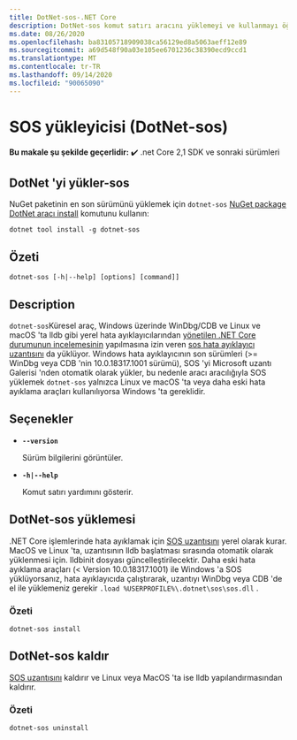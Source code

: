 ```yaml
---
title: DotNet-sos-.NET Core
description: DotNet-sos komut satırı aracını yüklemeyi ve kullanmayı öğrenin.
ms.date: 08/26/2020
ms.openlocfilehash: ba83105718909038ca56129ed8a5063aeff12e89
ms.sourcegitcommit: a69d548f90a03e105ee6701236c38390ecd9ccd1
ms.translationtype: MT
ms.contentlocale: tr-TR
ms.lasthandoff: 09/14/2020
ms.locfileid: "90065090"
---
```

# <a name="sos-installer-dotnet-sos"></a>SOS yükleyicisi (DotNet-sos)

**Bu makale şu şekilde geçerlidir:** ✔️ .net Core 2,1 SDK ve sonraki sürümleri

## <a name="install-dotnet-sos"></a>DotNet 'yi yükler-sos

NuGet paketinin en son sürümünü yüklemek için `dotnet-sos` [NuGet package](https://www.nuget.org/packages/dotnet-sos) [DotNet aracı install](../tools/dotnet-tool-install.md) komutunu kullanın:

```dotnetcli
dotnet tool install -g dotnet-sos
```

## <a name="synopsis"></a>Özeti

```console
dotnet-sos [-h|--help] [options] [command]]
```

## <a name="description"></a>Description

`dotnet-sos`Küresel araç, Windows üzerinde WinDbg/CDB ve Linux ve macOS 'ta lldb gibi yerel hata ayıklayıcılarından [yönetilen .NET Core durumunun incelemesinin](https://github.com/dotnet/diagnostics/blob/master/documentation/sos-debugging-extension.md) yapılmasına izin veren [sos hata ayıklayıcı uzantısını](../../framework/tools/sos-dll-sos-debugging-extension.md) da yüklüyor. Windows hata ayıklayıcının son sürümleri (>= WinDbg veya CDB 'nin 10.0.18317.1001 sürümü), SOS 'yi Microsoft uzantı Galerisi 'nden otomatik olarak yükler, bu nedenle aracı aracılığıyla SOS yüklemek `dotnet-sos` yalnızca Linux ve macOS 'ta veya daha eski hata ayıklama araçları kullanılıyorsa Windows 'ta gereklidir.

## <a name="options"></a>Seçenekler

- **`--version`**

  Sürüm bilgilerini görüntüler.

- **`-h|--help`**

  Komut satırı yardımını gösterir.

## <a name="dotnet-sos-install"></a>DotNet-sos yüklemesi

.NET Core işlemlerinde hata ayıklamak için [SOS uzantısını](../../framework/tools/sos-dll-sos-debugging-extension.md) yerel olarak kurar. MacOS ve Linux 'ta, uzantısının lldb başlatması sırasında otomatik olarak yüklenmesi için. lldbinit dosyası güncelleştirilecektir. Daha eski hata ayıklama araçları (< Version 10.0.18317.1001) ile Windows 'a SOS yüklüyorsanız, hata ayıklayıcıda çalıştırarak, uzantıyı WinDbg veya CDB 'de el ile yüklemeniz gerekir `.load %USERPROFILE%\.dotnet\sos\sos.dll` .

### <a name="synopsis"></a>Özeti

```console
dotnet-sos install
```

## <a name="dotnet-sos-uninstall"></a>DotNet-sos kaldır

[SOS uzantısını](../../framework/tools/sos-dll-sos-debugging-extension.md) kaldırır ve Linux veya MacOS 'ta ise lldb yapılandırmasından kaldırır.

### <a name="synopsis"></a>Özeti

```console
dotnet-sos uninstall
```
